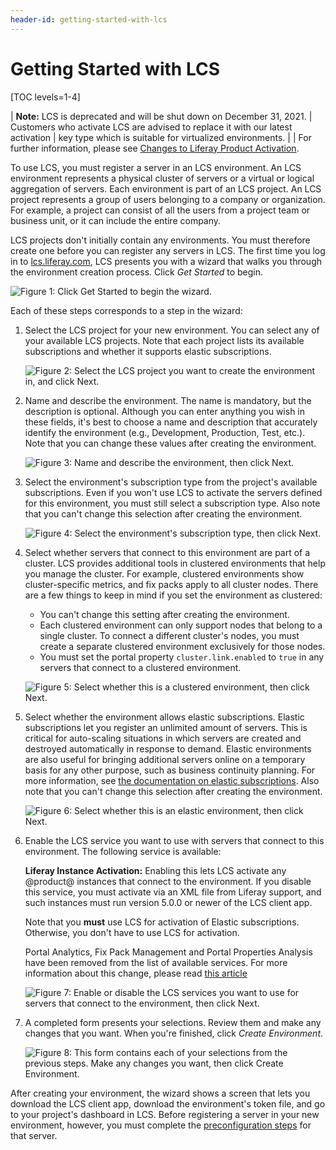 ```yaml
---
header-id: getting-started-with-lcs
---
```


# Getting Started with LCS

[TOC levels=1-4]

| **Note:** LCS is deprecated and will be shut down on December 31, 2021. 
| Customers who activate LCS are advised to replace it with our latest activation
| key type which is suitable for virtualized environments. 
|
| For further information, please see [Changes to Liferay Product Activation](https://help.liferay.com/hc/en-us/articles/4402347960845-Changes-to-Liferay-Product-Activation).

To use LCS, you must register a server in an LCS environment. An LCS environment 
represents a physical cluster of servers or a virtual or logical aggregation of 
servers. Each environment is part of an LCS project. An LCS project represents a 
group of users belonging to a company or organization. For example, a project 
can consist of all the users from a project team or business unit, or it can 
include the entire company. 

LCS projects don't initially contain any environments. You must therefore create 
one before you can register any servers in LCS. The first time you log in to 
[lcs.liferay.com](https://lcs.liferay.com), 
LCS presents you with a wizard that walks you through the environment creation 
process. Click *Get Started* to begin. 

![Figure 1: Click *Get Started* to begin the wizard.](../../images-dxp/lcs-onboarding-00.png)

Each of these steps corresponds to a step in the wizard: 

1.  Select the LCS project for your new environment. You can select any of 
    your available LCS projects. Note that each project lists its available 
    subscriptions and whether it supports elastic subscriptions. 

    ![Figure 2: Select the LCS project you want to create the environment in, and click *Next*.](../../images-dxp/lcs-onboarding-01.png)

2.  Name and describe the environment. The name is mandatory, but the 
    description is optional. Although you can enter anything you wish in these 
    fields, it's best to choose a name and description that accurately identify 
    the environment (e.g., Development, Production, Test, etc.). Note that you 
    can change these values after creating the environment. 

    ![Figure 3: Name and describe the environment, then click *Next*.](../../images-dxp/lcs-onboarding-02.png)

3.  Select the environment's subscription type from the project's available
    subscriptions. Even if you won't use LCS to activate the servers defined for
    this environment, you must still select a subscription type. Also note that
    you can't change this selection after creating the environment. 

    ![Figure 4: Select the environment's subscription type, then click *Next*.](../../images-dxp/lcs-onboarding-03.png)

4.  Select whether servers that connect to this environment are part of a 
    cluster. LCS provides additional tools in clustered environments that help
    you manage the cluster. For example, clustered environments show
    cluster-specific metrics, and fix packs apply to all cluster nodes. There
    are a few things to keep in mind if you set the environment as clustered: 

    -   You can't change this setting after creating the environment.
    -   Each clustered environment can only support nodes that belong to a 
        single cluster. To connect a different cluster's nodes, you must create 
        a separate clustered environment exclusively for those nodes. 
    -   You must set the portal property `cluster.link.enabled` to `true` in any 
        servers that connect to a clustered environment. 

    ![Figure 5: Select whether this is a clustered environment, then click *Next*.](../../images-dxp/lcs-onboarding-04.png)

5.  Select whether the environment allows elastic subscriptions. Elastic 
    subscriptions let you register an unlimited amount of servers. This is 
    critical for auto-scaling situations in which servers are created and 
    destroyed automatically in response to demand. Elastic environments are also 
    useful for bringing additional servers online on a temporary basis for any 
    other purpose, such as business continuity planning. For more information, 
    see 
    [the documentation on elastic subscriptions](/docs/7-2/deploy/-/knowledge_base/d/managing-liferay-dxp-subscriptions#elastic-subscriptions). 
    Also note that you can't change this selection after creating the 
    environment. 

    ![Figure 6: Select whether this is an elastic environment, then click *Next*.](../../images-dxp/lcs-onboarding-05.png)

6.  Enable the LCS service you want to use with servers that connect to this 
    environment. The following service is available: 

    **Liferay Instance Activation:** Enabling this lets LCS activate any 
    @product@ instances that connect to the environment. If you disable this 
    service, you must activate via an XML file from Liferay support, and 
    such instances must run version 5.0.0 or newer of the LCS client app. 

    Note that you **must** use LCS for activation of Elastic subscriptions. 
    Otherwise, you don't have to use LCS for activation. 

    Portal Analytics, Fix Pack Management and Portal Properties Analysis have been removed from the list of available services. For more information about this change, please read [this article](https://help.liferay.com/hc/en-us/articles/360037317691-Liferay-Connected-Services-Feature-Deprecation-Update-March-2020)

    ![Figure 7: Enable or disable the LCS services you want to use for servers that connect to the environment, then click *Next*.](../../images-dxp/lcs-onboarding-06.png)

7.  A completed form presents your selections. Review them and make any changes 
    that you want. When you're finished, click *Create Environment*. 

    ![Figure 8: This form contains each of your selections from the previous steps. Make any changes you want, then click *Create Environment*.](../../images-dxp/lcs-onboarding-07.png)

After creating your environment, the wizard shows a screen that lets you
download the LCS client app, download the environment's token file, and go to
your project's dashboard in LCS. Before registering a server in your new
environment, however, you must complete the 
[preconfiguration steps](/docs/7-2/deploy/-/knowledge_base/d/lcs-preconfiguration) 
for that server. 
